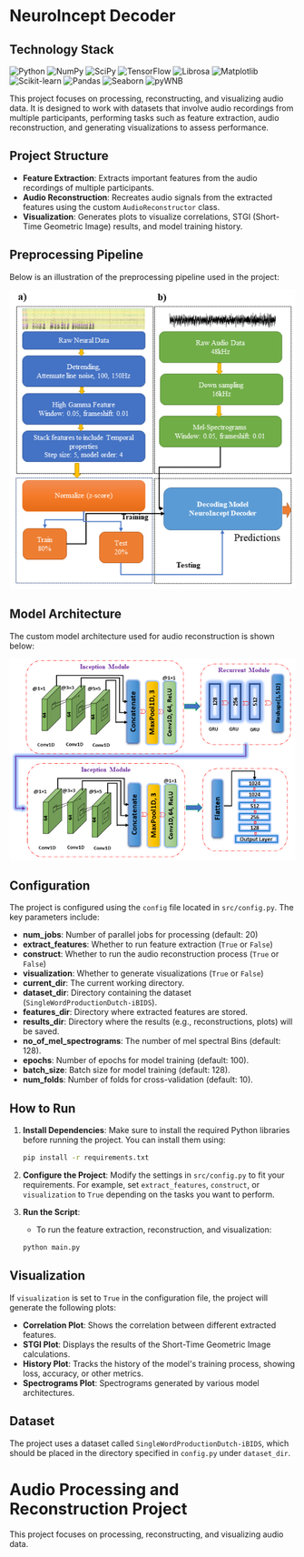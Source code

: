 # NeuroIncept Decoder

## Technology Stack

![Python](https://img.shields.io/badge/Python-3.8+-blue.svg)
![NumPy](https://img.shields.io/badge/NumPy-1.21+-lightgrey.svg)
![SciPy](https://img.shields.io/badge/SciPy-1.7+-lightgrey.svg)
![TensorFlow](https://img.shields.io/badge/TensorFlow-2.6+-orange.svg)
![Librosa](https://img.shields.io/badge/Librosa-0.8+-yellow.svg)
![Matplotlib](https://img.shields.io/badge/Matplotlib-3.4+-brightgreen.svg)
![Scikit-learn](https://img.shields.io/badge/Scikit--learn-0.24+-red.svg)
![Pandas](https://img.shields.io/badge/Pandas-1.3+-purple.svg)
![Seaborn](https://img.shields.io/badge/Seaborn-0.11+-green.svg)
![pyWNB](https://img.shields.io/badge/pyWNB-0.1.1-blue.svg)

This project focuses on processing, reconstructing, and visualizing audio data. It is designed to work with datasets that involve audio recordings from multiple participants, performing tasks such as feature extraction, audio reconstruction, and generating visualizations to assess performance.

## Project Structure

- **Feature Extraction**: Extracts important features from the audio recordings of multiple participants.
- **Audio Reconstruction**: Recreates audio signals from the extracted features using the custom `AudioReconstructor` class.
- **Visualization**: Generates plots to visualize correlations, STGI (Short-Time Geometric Image) results, and model training history.

## Preprocessing Pipeline

Below is an illustration of the preprocessing pipeline used in the project:

![Preprocessing Pipeline](Images/dataprocessing.PNG)

## Model Architecture

The custom model architecture used for audio reconstruction is shown below:

![Model Architecture](Images/model.png)

## Configuration

The project is configured using the `config` file located in `src/config.py`. The key parameters include:

- **num_jobs**: Number of parallel jobs for processing (default: 20)
- **extract_features**: Whether to run feature extraction (`True` or `False`)
- **construct**: Whether to run the audio reconstruction process (`True` or `False`)
- **visualization**: Whether to generate visualizations (`True` or `False`)
- **current_dir**: The current working directory.
- **dataset_dir**: Directory containing the dataset (`SingleWordProductionDutch-iBIDS`).
- **features_dir**: Directory where extracted features are stored.
- **results_dir**: Directory where the results (e.g., reconstructions, plots) will be saved.
- **no_of_mel_spectrograms**: The number of mel spectral Bins (default: 128).
- **epochs**: Number of epochs for model training (default: 100).
- **batch_size**: Batch size for model training (default: 128).
- **num_folds**: Number of folds for cross-validation (default: 10).

## How to Run

1. **Install Dependencies**: Make sure to install the required Python libraries before running the project. You can install them using:
    ```bash
    pip install -r requirements.txt
    ```

2. **Configure the Project**: Modify the settings in `src/config.py` to fit your requirements. For example, set `extract_features`, `construct`, or `visualization` to `True` depending on the tasks you want to perform.

3. **Run the Script**:
    - To run the feature extraction, reconstruction, and visualization:
    ```bash
    python main.py
    ```

## Visualization

If `visualization` is set to `True` in the configuration file, the project will generate the following plots:

- **Correlation Plot**: Shows the correlation between different extracted features.
- **STGI Plot**: Displays the results of the Short-Time Geometric Image calculations.
- **History Plot**: Tracks the history of the model's training process, showing loss, accuracy, or other metrics.
- **Spectrograms Plot**: Spectrograms generated by various model architectures.

## Dataset

The project uses a dataset called `SingleWordProductionDutch-iBIDS`, which should be placed in the directory specified in `config.py` under `dataset_dir`.

# Audio Processing and Reconstruction Project

This project focuses on processing, reconstructing, and visualizing audio data.



